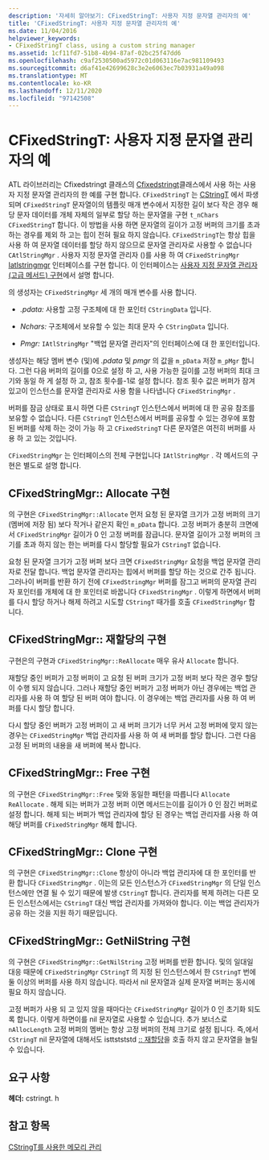 ```yaml
---
description: '자세히 알아보기: CFixedStringT: 사용자 지정 문자열 관리자의 예'
title: 'CFixedStringT: 사용자 지정 문자열 관리자의 예'
ms.date: 11/04/2016
helpviewer_keywords:
- CFixedStringT class, using a custom string manager
ms.assetid: 1cf11fd7-51b8-4b94-87af-02bc25f47dd6
ms.openlocfilehash: c9af2530500ad5972c01d063116e7ac981109493
ms.sourcegitcommit: d6af41e42699628c3e2e6063ec7b03931a49a098
ms.translationtype: MT
ms.contentlocale: ko-KR
ms.lasthandoff: 12/11/2020
ms.locfileid: "97142508"
---
```

# <a name="cfixedstringt-example-of-a-custom-string-manager"></a>CFixedStringT: 사용자 지정 문자열 관리자의 예

ATL 라이브러리는 Cfixedstringt 클래스의 [Cfixedstringt](../atl-mfc-shared/reference/cfixedstringt-class.md)클래스에서 사용 하는 사용자 지정 문자열 관리자의 한 예를 구현 합니다. `CFixedStringT` 는 [CStringT](../atl-mfc-shared/reference/cstringt-class.md) 에서 파생 되며 `CFixedStringT` 문자열이의 템플릿 매개 변수에서 지정한 길이 보다 작은 경우 해당 문자 데이터를 개체 자체의 일부로 할당 하는 문자열을 구현 `t_nChars` `CFixedStringT` 합니다. 이 방법을 사용 하면 문자열의 길이가 고정 버퍼의 크기를 초과 하는 경우를 제외 하 고는 힙이 전혀 필요 하지 않습니다. `CFixedStringT`는 항상 힙을 사용 하 여 문자열 데이터를 할당 하지 않으므로 문자열 관리자로 사용할 수 없습니다 `CAtlStringMgr` . 사용자 지정 문자열 관리자 ()를 사용 하 여 `CFixedStringMgr` [Iatlstringmgr](../atl-mfc-shared/reference/iatlstringmgr-class.md) 인터페이스를 구현 합니다. 이 인터페이스는 [사용자 지정 문자열 관리자 (고급 메서드) 구현](../atl-mfc-shared/implementation-of-a-custom-string-manager-advanced-method.md)에서 설명 합니다.

의 생성자는 `CFixedStringMgr` 세 개의 매개 변수를 사용 합니다.

- *.pdata:* 사용할 고정 구조체에 대 한 포인터 `CStringData` 입니다.

- *Nchars:* 구조체에서 보유할 수 있는 최대 문자 수 `CStringData` 입니다.

- *Pmgr:* `IAtlStringMgr` "백업 문자열 관리자"의 인터페이스에 대 한 포인터입니다.

생성자는 해당 멤버 변수 (및)에 *.pdata* 및 *pmgr* 의 값을 `m_pData` 저장 `m_pMgr` 합니다. 그런 다음 버퍼의 길이를 0으로 설정 하 고, 사용 가능한 길이를 고정 버퍼의 최대 크기와 동일 하 게 설정 하 고, 참조 횟수를-1로 설정 합니다. 참조 횟수 값은 버퍼가 잠겨 있고이 인스턴스를 문자열 관리자로 사용 함을 나타냅니다 `CFixedStringMgr` .

버퍼를 잠금 상태로 표시 하면 다른 `CStringT` 인스턴스에서 버퍼에 대 한 공유 참조를 보유할 수 없습니다. 다른 `CStringT` 인스턴스에서 버퍼를 공유할 수 있는 경우에 포함 된 버퍼를 삭제 하는 것이 가능 하 고 `CFixedStringT` 다른 문자열은 여전히 버퍼를 사용 하 고 있는 것입니다.

`CFixedStringMgr` 는 인터페이스의 전체 구현입니다 `IAtlStringMgr` . 각 메서드의 구현은 별도로 설명 합니다.

## <a name="implementation-of-cfixedstringmgrallocate"></a>CFixedStringMgr:: Allocate 구현

의 구현은 `CFixedStringMgr::Allocate` 먼저 요청 된 문자열 크기가 고정 버퍼의 크기 (멤버에 저장 됨) 보다 작거나 같은지 확인 `m_pData` 합니다. 고정 버퍼가 충분히 크면에서 `CFixedStringMgr` 길이가 0 인 고정 버퍼를 잠급니다. 문자열 길이가 고정 버퍼의 크기를 초과 하지 않는 한는 버퍼를 다시 할당할 필요가 `CStringT` 없습니다.

요청 된 문자열 크기가 고정 버퍼 보다 크면 `CFixedStringMgr` 요청을 백업 문자열 관리자로 전달 합니다. 백업 문자열 관리자는 힙에서 버퍼를 할당 하는 것으로 간주 됩니다. 그러나이 버퍼를 반환 하기 전에 `CFixedStringMgr` 버퍼를 잠그고 버퍼의 문자열 관리자 포인터를 개체에 대 한 포인터로 바꿉니다 `CFixedStringMgr` . 이렇게 하면에서 버퍼를 다시 할당 하거나 해제 하려고 시도할 `CStringT` 때가를 호출 `CFixedStringMgr` 합니다.

## <a name="implementation-of-cfixedstringmgrreallocate"></a>CFixedStringMgr:: 재할당의 구현

구현은의 구현과 `CFixedStringMgr::ReAllocate` 매우 유사 `Allocate` 합니다.

재할당 중인 버퍼가 고정 버퍼이 고 요청 된 버퍼 크기가 고정 버퍼 보다 작은 경우 할당이 수행 되지 않습니다. 그러나 재할당 중인 버퍼가 고정 버퍼가 아닌 경우에는 백업 관리자를 사용 하 여 할당 된 버퍼 여야 합니다. 이 경우에는 백업 관리자를 사용 하 여 버퍼를 다시 할당 합니다.

다시 할당 중인 버퍼가 고정 버퍼이 고 새 버퍼 크기가 너무 커서 고정 버퍼에 맞지 않는 경우는 `CFixedStringMgr` 백업 관리자를 사용 하 여 새 버퍼를 할당 합니다. 그런 다음 고정 된 버퍼의 내용을 새 버퍼에 복사 합니다.

## <a name="implementation-of-cfixedstringmgrfree"></a>CFixedStringMgr:: Free 구현

의 구현은 `CFixedStringMgr::Free` 및와 동일한 패턴을 따릅니다 `Allocate` `ReAllocate` . 해제 되는 버퍼가 고정 버퍼 이면 메서드는이를 길이가 0 인 잠긴 버퍼로 설정 합니다. 해제 되는 버퍼가 백업 관리자에 할당 된 경우는 백업 관리자를 사용 하 여 해당 버퍼를 `CFixedStringMgr` 해제 합니다.

## <a name="implementation-of-cfixedstringmgrclone"></a>CFixedStringMgr:: Clone 구현

의 구현은 `CFixedStringMgr::Clone` 항상이 아니라 백업 관리자에 대 한 포인터를 반환 합니다 `CFixedStringMgr` . 이는의 모든 인스턴스가 `CFixedStringMgr` 의 단일 인스턴스에만 연결 될 수 있기 때문에 발생 `CStringT` 합니다. 관리자를 복제 하려는 다른 모든 인스턴스에서는 `CStringT` 대신 백업 관리자를 가져와야 합니다. 이는 백업 관리자가 공유 하는 것을 지원 하기 때문입니다.

## <a name="implementation-of-cfixedstringmgrgetnilstring"></a>CFixedStringMgr:: GetNilString 구현

의 구현은 `CFixedStringMgr::GetNilString` 고정 버퍼를 반환 합니다. 및의 일대일 대응 때문에 `CFixedStringMgr` `CStringT` 의 지정 된 인스턴스에서 한 `CStringT` 번에 둘 이상의 버퍼를 사용 하지 않습니다. 따라서 nil 문자열과 실제 문자열 버퍼는 동시에 필요 하지 않습니다.

고정 버퍼가 사용 되 고 있지 않을 때마다는 `CFixedStringMgr` 길이가 0 인 초기화 되도록 합니다. 이렇게 하면이를 nil 문자열로 사용할 수 있습니다. 추가 보너스로 `nAllocLength` 고정 버퍼의 멤버는 항상 고정 버퍼의 전체 크기로 설정 됩니다. 즉,에서 `CStringT` nil 문자열에 대해서도 isttstststd [:: 재할당](../atl-mfc-shared/reference/iatlstringmgr-class.md#reallocate)을 호출 하지 않고 문자열을 늘릴 수 있습니다.

## <a name="requirements"></a>요구 사항

**헤더:** cstringt. h

## <a name="see-also"></a>참고 항목

[CStringT를 사용한 메모리 관리](../atl-mfc-shared/memory-management-with-cstringt.md)
